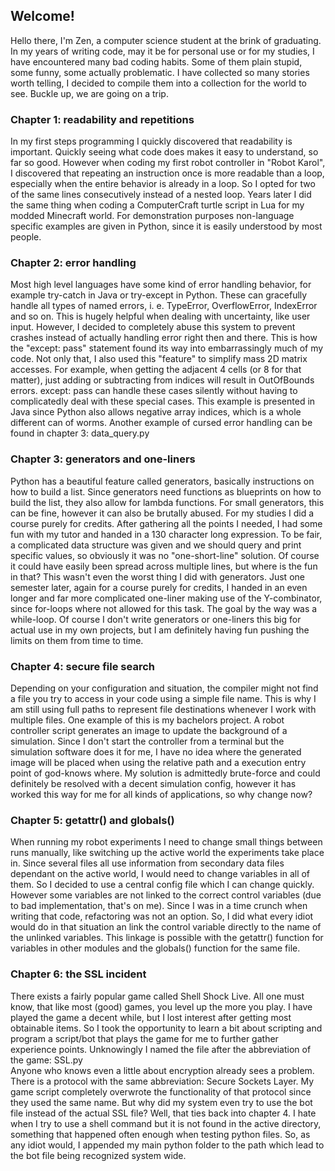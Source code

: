 ## Welcome!
Hello there, I'm Zen, a computer science student at the brink of graduating. In my years of writing code, may it be for personal use or for my studies, I have encountered many bad coding habits. Some of them plain stupid, some funny, some actually problematic. I have collected so many stories worth telling, I decided to compile them into a collection for the world to see. Buckle up, we are going on a trip.

### Chapter 1: readability and repetitions
In my first steps programming I quickly discovered that readability is important. Quickly seeing what code does makes it easy to understand, so far so good. However when coding my first robot controller in "Robot Karol", I discovered that repeating an instruction once is more readable than a loop, especially when the entire behavior is already in a loop. So I opted for two of the same lines consecutively instead of a nested loop. Years later I did the same thing when coding a ComputerCraft turtle script in Lua for my modded Minecraft world. For demonstration purposes non-language specific examples are given in Python, since it is easily understood by most people.

### Chapter 2: error handling
Most high level languages have some kind of error handling behavior, for example try-catch in Java or try-except in Python. These can gracefully handle all types of named errors, i. e. TypeError, OverflowError, IndexError and so on. This is hugely helpful when dealing with uncertainty, like user input. However, I decided to completely abuse this system to prevent crashes instead of actually handling error right then and there. This is how the "except: pass" statement found its way into embarrassingly much of my code. Not only that, I also used this "feature" to simplify mass 2D matrix accesses. For example, when getting the adjacent 4 cells (or 8 for that matter), just adding or subtracting from indices will result in OutOfBounds errors. except: pass can handle these cases silently without having to complicatedly deal with these special cases. This example is presented in Java since Python also allows negative array indices, which is a whole different can of worms. Another example of cursed error handling can be found in chapter 3: data_query.py

### Chapter 3: generators and one-liners
Python has a beautiful feature called generators, basically instructions on how to build a list. Since generators need functions as blueprints on how to build the list, they also allow for lambda functions. For small generators, this can be fine, however it can also be brutally abused.
For my studies I did a course purely for credits. After gathering all the points I needed, I had some fun with my tutor and handed in a 130 character long expression. To be fair, a complicated data structure was given and we should query and print specific values, so obviously it was no "one-short-line" solution. Of course it could have easily been spread across multiple lines, but where is the fun in that?
This wasn't even the worst thing I did with generators. Just one semester later, again for a course purely for credits, I handed in an even longer and far more complicated one-liner making use of the Y-combinator, since for-loops where not allowed for this task. The goal by the way was a while-loop. Of course I don't write generators or one-liners this big for actual use in my own projects, but I am definitely having fun pushing the limits on them from time to time.

### Chapter 4: secure file search
Depending on your configuration and situation, the compiler might not find a file you try to access in your code using a simple file name. This is why I am still using full paths to represent file destinations whenever I work with multiple files. One example of this is my bachelors project. A robot controller script generates an image to update the background of a simulation. Since I don't start the controller from a terminal but the simulation software does it for me, I have no idea where the generated image will be placed when using the relative path and a execution entry point of god-knows where. My solution is admittedly brute-force and could definitely be resolved with a decent simulation config, however it has worked this way for me for all kinds of applications, so why change now?

### Chapter 5: getattr() and globals()
When running my robot experiments I need to change small things between runs manually, like switching up the active world the experiments take place in. Since several files all use information from secondary data files dependant on the active world, I would need to change variables in all of them. So I decided to use a central config file which I can change quickly. However some variables are not linked to the correct control variables (due to bad implementation, that's on me). Since I was in a time crunch when writing that code, refactoring was not an option. So, I did what every idiot would do in that situation an link the control variable directly to the name of the unlinked variables. This linkage is possible with the getattr() function for variables in other modules and the globals() function for the same file.

### Chapter 6: the SSL incident
There exists a fairly popular game called Shell Shock Live. All one must know, that like most (good) games, you level up the more you play. I have played the game a decent while, but I lost interest after getting most obtainable items. So I took the opportunity to learn a bit about scripting and program a script/bot that plays the game for me to further gather experience points. Unknowingly I named the file after the abbreviation of the game: SSL.py\
Anyone who knows even a little about encryption already sees a problem. There is a protocol with the same abbreviation: Secure Sockets Layer. My game script completely overwrote the functionality of that protocol since they used the same name. But why did my system even try to use the bot file instead of the actual SSL file? Well, that ties back into chapter 4. I hate when I try to use a shell command but it is not found in the active directory, something that happened often enough when testing python files. So, as any idiot would, I appended my main python folder to the path which lead to the bot file being recognized system wide.